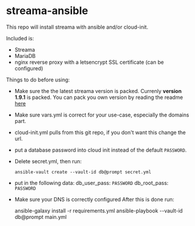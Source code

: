 # streama-ansible
This repo will install streama with ansible and/or cloud-init.

Included is:
- Streama
- MariaDB
- nginx reverse proxy with a letsencrypt SSL certificate (can be configured)

Things to do before using:
- Make sure the the latest streama version is packed. Currenly **version 1.9.1** is packed. You can pack you own version by reading the readme [here](files)
- Make sure vars.yml is correct for your use-case, especially the domains part.
- cloud-init.yml pulls from this git repo, if you don't want this change the url.
- put a database password into cloud init instead of the default `PASSWORD`.
- Delete secret.yml, then run:
    ```
    ansible-vault create --vault-id db@prompt secret.yml
    ```
- put in the following data:
    db_user_pass: `PASSWORD`
    db_root_pass: `PASSWORD`
- Make sure your DNS is correctly configured
After this is done run:
    
    ansible-galaxy install -r requirements.yml
    ansible-playbook --vault-id db@prompt main.yml
    
